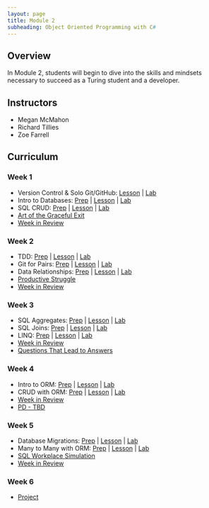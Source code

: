 ```yaml
---
layout: page
title: Module 2
subheading: Object Oriented Programming with C#
---
```


## Overview

In Module 2, students will begin to dive into the skills and mindsets necessary to succeed as a Turing student and a developer.

## Instructors

* Megan McMahon
* Richard Tillies
* Zoe Farrell

## Curriculum

### Week 1
* Version Control & Solo Git/GitHub: [Lesson](/module2/lessons/Week1/VersionControlAndSoloGit) &#124; [Lab](/module2/labs/Week1/VersionControl)
* Intro to Databases: [Prep](/module2/preparation/Week1/IntroToDatabases) &#124; [Lesson](/module2/lessons/Week1/IntroToDatabases) &#124; [Lab](/module2/labs/Week1/IntroToDatabases)
* SQL CRUD: [Prep](/module2/preparation/Week1/SQLCRUD) &#124; [Lesson](/module2/lessons/Week1/SQLCRUD) &#124; [Lab](/module2/labs/Week1/SQLCRUD)
* [Art of the Graceful Exit](/module2/lessons/Week1/ArtoftheGracefulExit)
* [Week in Review](/module2/lessons/Week1/WeekInReview)

### Week 2
* TDD: [Prep](/module2/preparation/Week2/TDD) &#124; [Lesson](/module2/lessons/Week2/TDD) &#124; [Lab](/module2/labs/Week2/TDD)
* Git for Pairs: [Prep](/module2/preparation/Week2/GitForPairs) &#124; [Lesson](/module2/lessons/Week2/GitForPairs) &#124; [Lab](/module2/labs/Week2/GitForPairs)
* Data Relationships: [Prep](/module2/preparation/Week2/DataRelationships) &#124; [Lesson](/module2/lessons/Week2/DataRelationships) &#124; [Lab](/module2/labs/Week2/DataRelationships)
* [Productive Struggle](/module2/lessons/Week2/ProductiveStruggle)
* [Week in Review](/module2/lessons/Week2/CFUReview)

### Week 3
* SQL Aggregates: [Prep](/module2/preparation/Week3/SQLAggregates) &#124; [Lesson](/module2/lessons/Week3/SQLAggregates) &#124; [Lab](/module2/labs/Week3/SQLAggregates)
* SQL Joins: [Prep](/module2/preparation/Week3/SQLJoins) &#124; [Lesson](/module2/lessons/Week3/SQLJoins) &#124; [Lab](/module2/labs/Week3/SQLJoins)
* LINQ: [Prep](/module2/preparation/Week3/LINQ) &#124; [Lesson](/module2/lessons/Week3/LINQ) &#124; [Lab](/module2/labs/Week3/LINQ)
* [Week in Review](/module2/lessons/Week3/CFUReview)
* [Questions That Lead to Answers](/module2/lessons/Week3/QuestionsThatLeadToAnswers)

### Week 4
* Intro to ORM: [Prep](/module2/preparation/Week4/IntroToORM) &#124; [Lesson](/module2/lessons/Week4/IntroToORM) &#124; [Lab](/module2/labs/Week4/IntroToORM)
* CRUD with ORM: [Prep](/module2/preparation/Week4/CRUDwithORM) &#124; [Lesson](/module2/lessons/Week4/CRUDwithORM) &#124; [Lab](/module2/labs/Week4/CRUDwithORM)
* [Week in Review](/module2/lessons/Week4/CFUReview)
* [PD - TBD]()

### Week 5
* Database Migrations: [Prep](/module2/preparation/Week5/DatabaseMigrations) &#124; [Lesson](/module2/lessons/Week5/DatabaseMigrations) &#124; [Lab](/module2/labs/Week5/DatabaseMigrations)
* Many to Many with ORM: [Prep](/module2/preparation/Week5/ManyToManyWithAnORM) &#124; [Lesson](/module2/lessons/Week5/ManyToManyWithAnORM) &#124; [Lab](/module2/labs/Week5/ManyToManyWithAnORM)
* [SQL Workplace Simulation](/module2/lessons/Week5/SQLWorkplaceSimulation)
* [Week in Review](/module2/lessons/Week5/CFUReview)

### Week 6
* [Project](/module2/Project/index)
